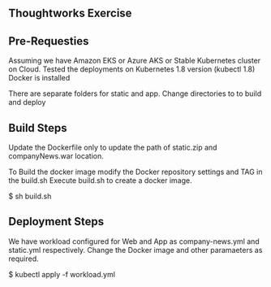 ## Thoughtworks Exercise ##

## Pre-Requesties

Assuming we have Amazon EKS or Azure AKS or Stable Kubernetes cluster on Cloud.
Tested the deployments on Kubernetes 1.8 version (kubectl 1.8)
Docker is installed

There are separate folders for static and app. Change directories to to build and deploy

## Build Steps

Update the Dockerfile only to update the path of static.zip and companyNews.war location.

To Build the docker image modify the Docker repository settings and TAG in the build.sh
Execute build.sh to create a docker image.

$ sh build.sh

## Deployment Steps

We have workload configured for Web and App as company-news.yml and static.yml respectively.
Change the Docker image and other paramaeters as required.

$ kubectl apply -f workload.yml


